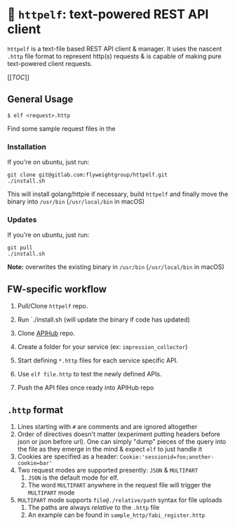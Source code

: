 # 🧝 `httpelf`: text-powered REST API client

`httpelf` is a text-file based REST API client & manager. It uses
the nascent `.http` file format to represent http(s) requests &
is capable of making pure text-powered client requests.

[[_TOC_]]

## General Usage

```
$ elf <request>.http
```

Find some sample request files in the 

### Installation

If you're on ubuntu, just run:

```
git clone git@gitlab.com:flyweightgroup/httpelf.git
./install.sh
```

This will install golang/httpie if necessary,
build `httpelf` and finally move the binary
into `/usr/bin` (`/usr/local/bin` in macOS)

### Updates

If you're on ubuntu, just run:

```
git pull
./install.sh
```

**Note:** overwrites the existing binary in `/usr/bin` (`/usr/local/bin` in macOS)

## FW-specific workflow

1. Pull/Clone `httpelf` repo. 
1. Run `./install.sh (will update the binary if code has updated)

1. Clone [APIHub](https://gitlab.com/flyweightgroup/apihub) repo. 
1. Create a folder for your service (ex: `impression_collector`)
1. Start defining `*.http` files for each service specific API. 
1. Use `elf file.http` to test the newly defined APIs. 
1. Push the API files once ready into APIHub repo

## `.http` format

1. Lines starting with `#` are comments and are ignored altogether
1. Order of directives doesn't matter (experiment putting headers before json or json before url). One can simply "dump" pieces of the query into the file as they emerge in the mind & expect `elf` to just handle it
1. Cookies are specified as a header: `Cookie:'sessionid=foo;another-cookie=bar'`
1. Two request modes are supported presently: `JSON` & `MULTIPART`
    1. `JSON` is the default mode for elf. 
    1. The word `MULTIPART` anywhere in the request file will trigger the `MULTIPART` mode
1. `MULTIPART` mode supports `file@./relative/path` syntax for file uploads
    1. The paths are always *relative* to the `.http` file
    1. An example can be found in `sample_http/fabi_register.http`
